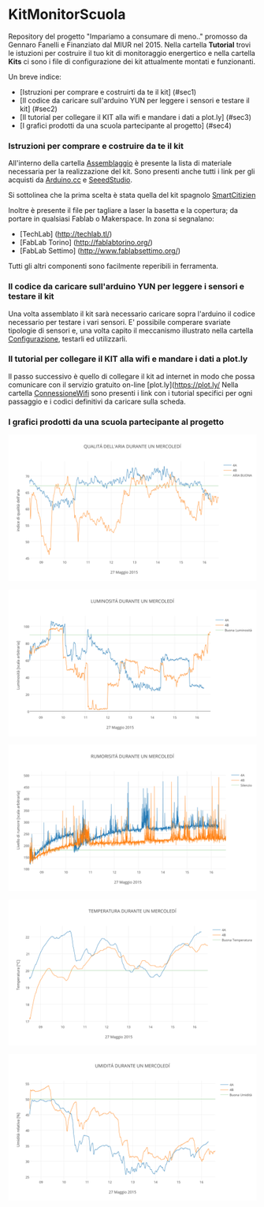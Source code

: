 # KitMonitorScuola
Repository del progetto "Impariamo a consumare di meno.." promosso da Gennaro Fanelli e Finanziato dal MIUR nel 2015.
Nella cartella **Tutorial** trovi le istuzioni per costruire il tuo kit di monitoraggio energertico e nella cartella **Kits** ci sono i file di configurazione dei kit attualmente montati e funzionanti.

Un breve indice:

 * [Istruzioni per comprare e costruirti da te il kit] (#sec1)
 * [Il codice da caricare sull'arduino YUN per leggere i sensori e testare il kit] (#sec2)
 * [Il tutorial per collegare il KIT alla wifi e mandare i dati a plot.ly] (#sec3)
 * [I grafici prodotti da una scuola partecipante al progetto] (#sec4)

### Istruzioni per comprare e costruire da te il kit <a name="sec1"></a>
All'interno della cartella [Assemblaggio](https://github.com/paolocavagnolo/KitMonitorScuola/tree/master/Tutorial/Assemblaggio) è presente la lista di materiale necessaria per la realizzazione del kit. Sono presenti anche tutti i link per gli acquisti da [Arduino.cc](https://www.arduino.cc/) e [SeeedStudio](http://www.seeedstudio.com/).

Si sottolinea che la prima scelta è stata quella del kit spagnolo [SmartCitizien](https://smartcitizen.me/)

Inoltre è presente il file per tagliare a laser la basetta e la copertura; da portare in qualsiasi Fablab o Makerspace. In zona si segnalano:
* [TechLab] (http://techlab.tl/)
* [FabLab Torino] (http://fablabtorino.org/)
* [FabLab Settimo] (http://www.fablabsettimo.org/)

Tutti gli altri componenti sono facilmente reperibili in ferramenta.


### Il codice da caricare sull'arduino YUN per leggere i sensori e testare il kit <a name="sec2"></a>
Una volta assemblato il kit sarà necessario caricare sopra l'arduino il codice necessario per testare i vari sensori. E' possibile comperare svariate tipologie di sensori e, una volta capito il meccanismo illustrato nella cartella [Configurazione](https://github.com/paolocavagnolo/KitMonitorScuola/tree/master/Tutorial/Configurazione), testarli ed utilizzarli.

### Il tutorial per collegare il KIT alla wifi e mandare i dati a plot.ly <a name="sec3"></a>
Il passo successivo è quello di collegare il kit ad internet in modo che possa comunicare con il servizio gratuito on-line [plot.ly](https://plot.ly/
Nella cartella [ConnessioneWifi](https://github.com/paolocavagnolo/KitMonitorScuola/tree/master/Tutorial/ConnessioneWifi) sono presenti i link con i tutorial specifici per ogni passaggio e i codici definitivi da caricare sulla scheda.

### I grafici prodotti da una scuola partecipante al progetto <a name="sec4"></a>

![Qualita' dell'aria](./plots/ARIA.png)

![Luminosita'](./plots/LUMINOSITA.png)

![Rumorisita'](./plots/RUMORISITA.png)

![Temperatura](./plots/TEMPERATURA.png)

![Umidita'](./plots/UMIDITA.png)
